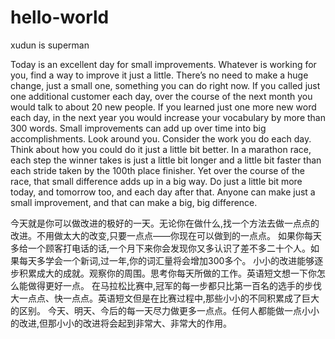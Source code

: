 # hello-world
xudun is superman

Today is an excellent day for small improvements. Whatever is working for you, find a way to improve it just a little. There’s no need to make a huge change, just a small one, something you can do right now. If you called just one additional customer each day, over the course of the next month you would talk to about 20 new people. If you learned just one more new word each day, in the next year you would increase your vocabulary by more than 300 words. Small improvements can add up over time into big accomplishments. Look around you. Consider the work you do each day. Think about how you could do it just a little bit better. In a marathon race, each step the winner takes is just a little bit longer and a little bit faster than each stride taken by the 100th place finisher. Yet over the course of the race, that small difference adds up in a big way. Do just a little bit more today, and tomorrow too, and each day after that. Anyone can make just a small improvement, and that can make a big, big difference. 


今天就是你可以做改进的极好的一天。无论你在做什么,找一个方法去做一点点的改进。不用做太大的改变,只要一点点——你现在可以做到的一点点。 如果你每天多给一个顾客打电话的话,一个月下来你会发现你又多认识了差不多二十个人。如果每天多学会一个新词,过一年,你的词汇量将会增加300多个。 小小的改进能够逐步积累成大的成就。观察你的周围。思考你每天所做的工作。英语短文想一下你怎么能做得更好一点。 在马拉松比赛中,冠军的每一步都只比第一百名的选手的步伐大一点点、快一点点。英语短文但是在比赛过程中,那些小小的不同积累成了巨大的区别。 今天、明天、今后的每一天尽力做更多一点点。任何人都能做一点小小的改进,但那小小的改进将会起到非常大、非常大的作用。

